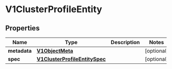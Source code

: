 # V1ClusterProfileEntity

## Properties
Name | Type | Description | Notes
------------ | ------------- | ------------- | -------------
**metadata** | [**V1ObjectMeta**](V1ObjectMeta.md) |  |  [optional]
**spec** | [**V1ClusterProfileEntitySpec**](V1ClusterProfileEntitySpec.md) |  |  [optional]
